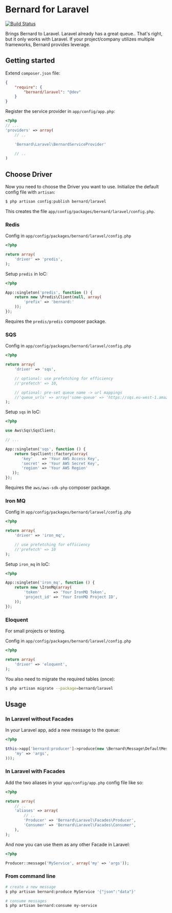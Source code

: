 Bernard for Laravel
===================

[![Build Status](https://travis-ci.org/bernardphp/laravel.png?branch=master)](https://travis-ci.org/bernardphp/laravel)

Brings Bernard to Laravel. Laravel already has a great queue.. That's right, but it only works with Laravel. If your project/company utilizes multiple frameworks, Bernard provides leverage.

Getting started
---------------

Extend `composer.json` file:

``` json
{
    "require": {
        "bernard/laravel": "@dev"
    }
}
```

Register the service provider in `app/config/app.php`:

``` php
<?php
// ...
'providers' => array(
    // ..

    'Bernard\Laravel\BernardServiceProvider'

    // ..
)
```

Choose Driver
-------------

Now you need to choose the Driver you want to use. Initialize the default config file with `artisan`:

``` bash
$ php artisan config:publish bernard/laravel
```

This creates the file `app/config/packages/bernard/laravel/config.php`.


### Redis

Config in `app/config/packages/bernard/laravel/config.php`

``` php
<?php

return array(
    'driver' => 'predis',
);
```

Setup `predis` in IoC:

``` php
<?php

App::singleton('predis', function () {
    return new \Predis\Client(null, array(
        'prefix' => 'bernard:'
    ));
});
```

Requires the `predis/predis` composer package.

### SQS

Config in `app/config/packages/bernard/laravel/config.php`

``` php
<?php

return array(
    'driver' => 'sqs',

    // optional: use prefetching for efficiency
    //'prefetch' => 10,

    // optional: pre-set queue name -> url mappings
    //'queue_urls' => array('some-queue' => 'https://sqs.eu-west-1.amazonaws.com/123123/some-queue', ...)
);
```

Setup `sqs` in IoC:

``` php
<?php

use Aws\Sqs\SqsClient;

// ...

App::singleton('sqs', function () {
    return SqsClient::factory(array(
       'key'    => 'Your AWS Access Key',
       'secret' => 'Your AWS Secret Key',
       'region' => 'Your AWS Region'
   ));
});
```

Requires the `aws/aws-sdk-php` composer package.

### Iron MQ

Config in `app/config/packages/bernard/laravel/config.php`

``` php
<?php

return array(
    'driver' => 'iron_mq',

    // use prefetching for efficiency
    //'prefetch' => 10
);
```


Setup `iron_mq` in IoC:

``` php
<?php

App::singleton('iron_mq', function () {
    return new \IronMq(array(
        'token'      => 'Your IronMQ Token',
        'project_id' => 'Your IronMQ Project ID',
    ));
});
```

### Eloquent

For small projects or testing.

Config in `app/config/packages/bernard/laravel/config.php`

``` php
<?php

return array(
    'driver' => 'eloquent',
);
```

You also need to migrate the required tables (once):

``` bash
$ php artisan migrate --package=bernard/laravel
```

Usage
-----

### In Laravel without Facades

In your Laravel app, add a new message to the queue:

``` php
<?php

$this->app['bernard:producer']->produce(new \Bernard\Message\DefaultMessage('MyService', array(
    'my' => 'args',
)));
```

### In Laravel with Facades

Add the two aliases in your `app/config/app.php` config file like so:

``` php
<?php

return array(
    // ..
    'aliases' => array(
        // ..
        'Producer' => 'Bernard\Laravel\Facades\Producer',
        'Consumer' => 'Bernard\Laravel\Facades\Consumer',
    ),
);
```

And now you can use them as any other Facade in Laravel:

``` php
<?php

Producer::message('MyService', array('my' => 'args'));
```

### From command line

``` bash
# create a new message
$ php artisan bernard:produce MyService '{"json":"data"}'

# consume messages
$ php artisan bernard:consume my-service
```
